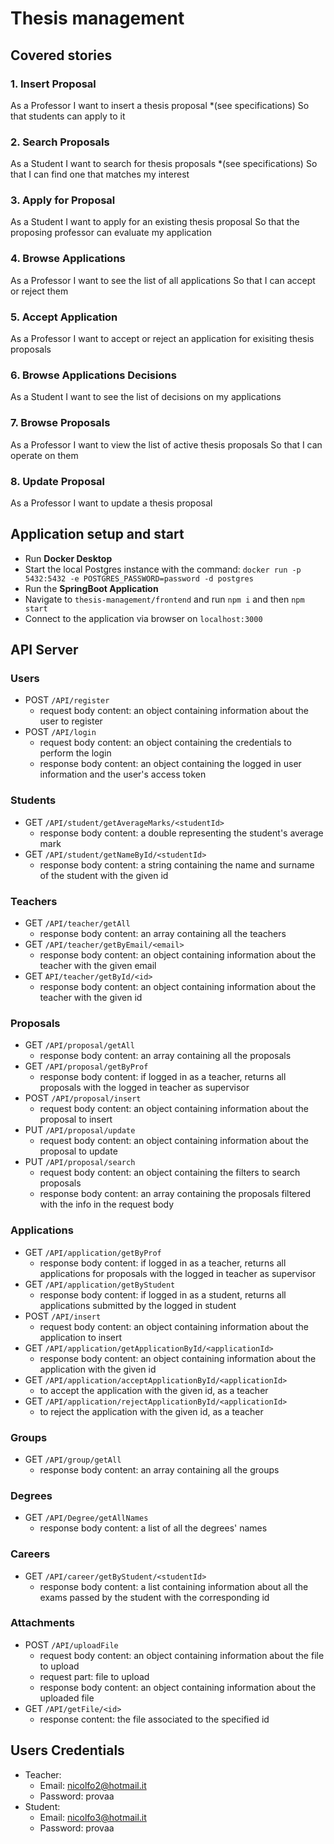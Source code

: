 # Thesis management

## Covered stories

### 1. Insert Proposal
As a Professor
I want to insert a thesis proposal *(see specifications)
So that students can apply to it

### 2. Search Proposals
As a Student
I want to search for thesis proposals *(see specifications)
So that I can find one that matches my interest

### 3. Apply for Proposal
As a Student
I want to apply for an existing thesis proposal
So that the proposing professor can evaluate my application

### 4. Browse Applications
As a Professor
I want to see the list of all applications
So that I can accept or reject them

### 5. Accept Application
As a Professor
I want to accept or reject an application for exisiting thesis proposals

### 6. Browse Applications Decisions
As a Student
I want to see the list of decisions on my applications

### 7. Browse Proposals
As a Professor
I want to view the list of active thesis proposals
So that I can operate on them

### 8. Update Proposal
As a Professor
I want to update a thesis proposal

## Application setup and start
- Run **Docker Desktop**
- Start the local Postgres instance with the command: `docker run -p 5432:5432 -e POSTGRES_PASSWORD=password -d postgres`
- Run the **SpringBoot Application**
- Navigate to `thesis-management/frontend` and run `npm i` and then `npm start`
- Connect to the application via browser on `localhost:3000`

## API Server

### Users
- POST `/API/register`
  - request body content: an object containing information about the user to register
- POST `/API/login`
  - request body content: an object containing the credentials to perform the login
  - response body content: an object containing the logged in user information and the user's access token

### Students
- GET `/API/student/getAverageMarks/<studentId>`
  - response body content: a double representing the student's average mark
- GET `/API/student/getNameById/<studentId>`
  - response body content: a string containing the name and surname of the student with the given id
  
### Teachers
- GET `/API/teacher/getAll`
  - response body content: an array containing all the teachers
- GET `/API/teacher/getByEmail/<email>`
  - response body content: an object containing information about the teacher with the given email
- GET `API/teacher/getById/<id>`
  - response body content: an object containing information about the teacher with the given id

### Proposals
- GET `/API/proposal/getAll`
  - response body content: an array containing all the proposals
- GET `/API/proposal/getByProf`
  - response body content: if logged in as a teacher, returns all proposals with the logged in teacher as supervisor
- POST `/API/proposal/insert`
  - request body content: an object containing information about the proposal to insert
- PUT `/API/proposal/update`
  - request body content: an object containing information about the proposal to update
- PUT `/API/proposal/search`
  - request body content: an object containing the filters to search proposals
  - response body content: an array containing the proposals filtered with the info in the request body
  
### Applications
- GET `/API/application/getByProf`
  - response body content: if logged in as a teacher, returns all applications for proposals with the logged in teacher as supervisor
- GET `/API/application/getByStudent`
  - response body content: if logged in as a student, returns all applications submitted by the logged in student
- POST `/API/insert`
  - request body content: an object containing information about the application to insert
- GET `/API/application/getApplicationById/<applicationId>`
  - response body content: an object containing information about the application with the given id
- GET `/API/application/acceptApplicationById/<applicationId>`
  - to accept the application with the given id, as a teacher
- GET `/API/application/rejectApplicationById/<applicationId>`
  - to reject the application with the given id, as a teacher 

### Groups
- GET `/API/group/getAll`
  - response body content: an array containing all the groups
  
### Degrees
- GET `/API/Degree/getAllNames`
  - response body content: a list of all the degrees' names
  
### Careers
- GET `/API/career/getByStudent/<studentId>`
  - response body content: a list containing information about all the exams passed by the student with the corresponding id
  
### Attachments
- POST `/API/uploadFile`
  - request body content: an object containing information about the file to upload
  - request part: file to upload
  - response body content: an object containing information about the uploaded file
- GET `/API/getFile/<id>`
  - response content: the file associated to the specified id

## Users Credentials

- Teacher:
  - Email: nicolfo2@hotmail.it
  - Password: provaa
- Student:
  - Email: nicolfo3@hotmail.it
  - Password: provaa
